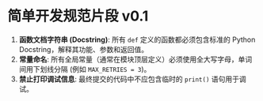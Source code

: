 # 简单开发规范片段 v0.1

1.  **函数文档字符串 (Docstring)**: 所有 `def` 定义的函数都必须包含标准的 Python Docstring，解释其功能、参数和返回值。
2.  **常量命名**: 所有全局常量（通常在模块顶层定义）必须使用全大写字母，单词间用下划线分隔 (例如 `MAX_RETRIES = 3`)。
3.  **禁止打印调试信息**: 最终提交的代码中不应包含临时的 `print()` 语句用于调试。 
